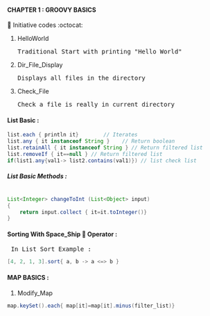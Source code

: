 #### CHAPTER 1 : GROOVY BASICS  <br> 
:green_book: Initiative codes :octocat:
<ol>
<li>HelloWorld</li><pre>Traditional Start with printing "Hello World"</pre>
<li>Dir_File_Display</li><pre>Displays all files in the directory</pre>
<li>Check_File</li><pre>Check a file is really in current directory</pre>
</ol>

#### List Basic :<br>
```groovy
list.each { println it}        // Iterates
list.any { it instanceof String }    // Return boolean
list.retainAll { it instanceof String } // Return filtered list
list.removeIf { it==null } // Return filtered list
if(list1.any{val1-> list2.contains(val1)}) // list check list

```
##### List Basic Methods : <br>
```groovy

List<Integer> changeToInt (List<Object> input)
{
	return input.collect { it=it.toInteger()}
}

```

#### Sorting With Space_Ship :rocket: Operator :
<pre> In List Sort Example : </pre>
```groovy
[4, 2, 1, 3].sort{ a, b -> a <=> b }
```
#### MAP BASICS : <br>
1. Modify_Map
```groovy
map.keySet().each{ map[it]=map[it].minus(filter_list)}
```
